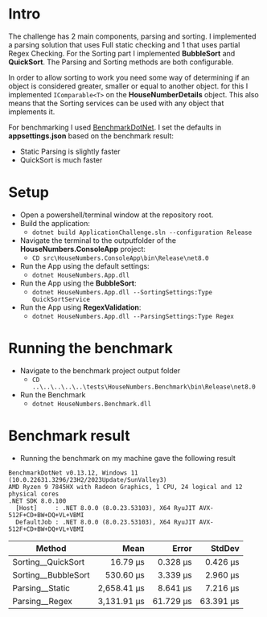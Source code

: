 # Intro
The challenge has 2 main components, parsing and sorting. I implemented a parsing solution that
uses Full static checking and 1 that uses partial Regex Checking. For the Sorting part I implemented
**BubbleSort** and **QuickSort**. The Parsing and Sorting methods are both configurable.

In order to allow sorting to work you need some way of determining if an object is considered 
greater, smaller or equal to another object. for this I implemented ```IComparable<T>``` on the 
**HouseNumberDetails** object. This also means that the Sorting services can be used with any object that implements it.

For benchmarking I used [BenchmarkDotNet](https://github.com/dotnet/BenchmarkDotNet).
I set the defaults in **appsettings.json** based on the benchmark result:
- Static Parsing is slightly faster
- QuickSort is much faster

# Setup
- Open a powershell/terminal window at the repository root.
- Build the application:
    - ```dotnet build ApplicationChallenge.sln --configuration Release``` 
- Navigate the terminal to the outputfolder of the **HouseNumbers.ConsoleApp** project:
    - ```CD src\HouseNumbers.ConsoleApp\bin\Release\net8.0```
- Run the App using the default settings:
    - ```dotnet HouseNumbers.App.dll```
- Run the App using the **BubbleSort**: 
    - ```dotnet HouseNumbers.App.dll --SortingSettings:Type QuickSortService```
- Run the App using **RegexValidation**:
    - ```dotnet HouseNumbers.App.dll --ParsingSettings:Type Regex```

# Running the benchmark
- Navigate to the benchmark project output folder
    - ```CD ..\..\..\..\..\tests\HouseNumbers.Benchmark\bin\Release\net8.0```
- Run the Benchmark
    - ```dotnet HouseNumbers.Benchmark.dll```

# Benchmark result
- Running the benchmark on my machine gave the following result
```
BenchmarkDotNet v0.13.12, Windows 11 (10.0.22631.3296/23H2/2023Update/SunValley3)
AMD Ryzen 9 7845HX with Radeon Graphics, 1 CPU, 24 logical and 12 physical cores
.NET SDK 8.0.100
  [Host]     : .NET 8.0.0 (8.0.23.53103), X64 RyuJIT AVX-512F+CD+BW+DQ+VL+VBMI
  DefaultJob : .NET 8.0.0 (8.0.23.53103), X64 RyuJIT AVX-512F+CD+BW+DQ+VL+VBMI
```
| Method              | Mean        | Error     | StdDev    |
|-------------------- |------------:|----------:|----------:|
| Sorting__QuickSort  |    16.79 μs |  0.328 μs |  0.426 μs |
| Sorting__BubbleSort |   530.60 μs |  3.339 μs |  2.960 μs |
| Parsing__Static     | 2,658.41 μs |  8.641 μs |  7.216 μs |
| Parsing__Regex      | 3,131.91 μs | 61.729 μs | 63.391 μs |
